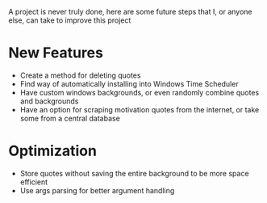 A project is never truly done, here are some future steps that I, or anyone else, can take to improve this project

# New Features
 + Create a method for deleting quotes
 + Find way of automatically installing into Windows Time Scheduler
 + Have custom windows backgrounds, or even randomly combine quotes and backgrounds
 + Have an option for scraping motivation quotes from the internet, or take some from a central database

# Optimization
 + Store quotes without saving the entire background to be more space efficient
 + Use args parsing for better argument handling



